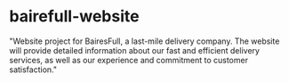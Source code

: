 # bairefull-website
"Website project for BairesFull, a last-mile delivery company. The website will provide detailed information about our fast and efficient delivery services, as well as our experience and commitment to customer satisfaction."
